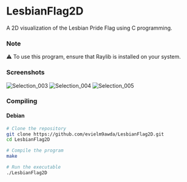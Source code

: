 # LesbianFlag2D

A 2D visualization of the Lesbian Pride Flag using C programming.
### Note
⚠️ To use this program, ensure that Raylib is installed on your system.

### Screenshots
![Selection_003](https://github.com/evielm9awda/LesbianFlag2D/assets/126894089/84bfc252-4633-4a63-a3d8-78ad540b0647)
![Selection_004](https://github.com/evielm9awda/LesbianFlag2D/assets/126894089/7a83528e-6549-4dda-a1f2-f9197f3f14a5)
![Selection_005](https://github.com/evielm9awda/LesbianFlag2D/assets/126894089/a1128fd4-f862-43a8-b67c-c0c8cc9b1dcb)


### Compiling
#### Debian

```sh
# Clone the repository
git clone https://github.com/evielm9awda/LesbianFlag2D.git
cd LesbianFlag2D

# Compile the program
make

# Run the executable
./LesbianFlag2D
